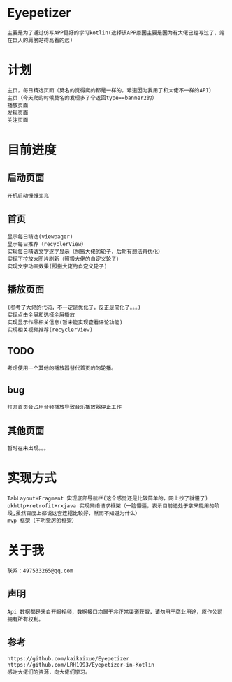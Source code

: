 
# Eyepetizer
    主要是为了通过仿写APP更好的学习kotlin(选择该APP原因主要是因为有大佬已经写过了，站在巨人的肩膀站得高看的远)

# 计划
    主页，每日精选页面（莫名的觉得爬的都是一样的，难道因为我用了和大佬不一样的API）
    主页（今天爬的时候莫名的发现多了个返回type==banner2的）
    播放页面
    发现页面
    关注页面

# 目前进度 

## 启动页面
    开机启动慢慢变亮

## 首页
    显示每日精选(viewpager)
    显示每日推荐（recyclerView）
    实现每日精选文字逐字显示（照搬大佬的轮子，后期有想法再优化）
    实现下拉放大图片刷新（照搬大佬的自定义轮子）
    实现文字动画效果(照搬大佬的自定义轮子)
## 播放页面
    (参考了大佬的代码，不一定是优化了，反正是简化了。。。)
    实现点击全屏和选择全屏播放
    实现显示作品相关信息(暂未能实现查看评论功能)
    实现相关视频推荐(recyclerView)
## TODO
    考虑使用一个其他的播放器替代首页的的轮播。
## bug
    打开首页会占用音频播放导致音乐播放器停止工作
## 其他页面
    暂时在未出现。。。
   

# 实现方式
    TabLayout+Fragment 实现底部导航栏(这个感觉还是比较简单的，网上抄了就懂了)
    okhttp+retrofit+rxjava 实现网络请求框架（一脸懵逼，表示目前还处于拿来能用的阶段,虽然百度上都说这套连招比较好，然而不知道为什么）
    mvp 框架（不明觉厉的框架）
    
# 关于我
    联系：497533265@qq.com    
## 声明
    Api 数据都是来自开眼视频，数据接口均属于非正常渠道获取，请勿用于商业用途，原作公司拥有所有权利。
    
## 参考
    https://github.com/kaikaixue/Eyepetizer
    https://github.com/LRH1993/Eyepetizer-in-Kotlin
    感谢大佬们的资源，向大佬们学习。
